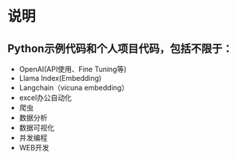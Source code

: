 # **说明**

## **Python示例代码和个人项目代码，包括不限于：**

- OpenAI(API使用、Fine Tuning等)
- Llama Index(Embedding)
- Langchain（vicuna embedding）
- excel办公自动化
- 爬虫
- 数据分析
- 数据可视化
- 并发编程
- WEB开发